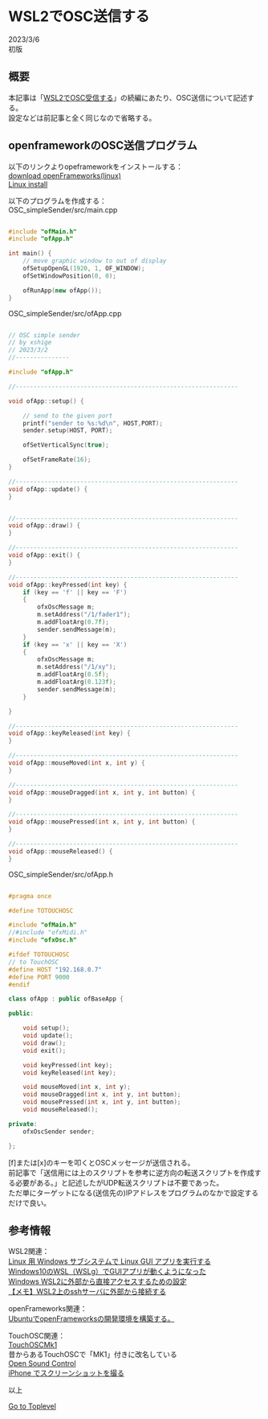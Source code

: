     
# WSL2でOSC送信する  

2023/3/6        
初版    
  
## 概要    
本記事は「[WSL2でOSC受信する](https://xshigee.github.io/web0/md/WSL2_OSC_Receive.html)」の続編にあたり、OSC送信について記述する。  
設定などは前記事と全く同じなので省略する。  

## openframeworkのOSC送信プログラム
以下のリンクよりopeframeworkをインストールする：  
[download openFrameworks(linux)](https://github.com/openframeworks/openFrameworks/releases/download/0.11.2/of_v0.11.2_linux64gcc6_release.tar.gz)  
[Linux install](https://openframeworks.cc/setup/linux-install/)  

以下のプログラムを作成する：  
OSC_simpleSender/src/main.cpp
```cpp

#include "ofMain.h"
#include "ofApp.h"

int main() {
	// move graphic window to out of display
	ofSetupOpenGL(1920, 1, OF_WINDOW);
	ofSetWindowPosition(0, 0);

	ofRunApp(new ofApp());
}

```

OSC_simpleSender/src/ofApp.cpp
```cpp

// OSC simple sender
// by xshige
// 2023/3/2
//---------------

#include "ofApp.h"

//--------------------------------------------------------------

void ofApp::setup() {

	// send to the given port
	printf("sender to %s:%d\n", HOST,PORT);
	sender.setup(HOST, PORT);

	ofSetVerticalSync(true);

	ofSetFrameRate(16);
}

//--------------------------------------------------------------
void ofApp::update() {
}


//--------------------------------------------------------------
void ofApp::draw() {
}

//--------------------------------------------------------------
void ofApp::exit() {
}

//--------------------------------------------------------------
void ofApp::keyPressed(int key) {
	if (key == 'f' || key == 'F')
	{
		ofxOscMessage m;
		m.setAddress("/1/fader1");
		m.addFloatArg(0.7f);
		sender.sendMessage(m);
	}
	if (key == 'x' || key == 'X')
	{
		ofxOscMessage m;
		m.setAddress("/1/xy");
		m.addFloatArg(0.5f);
		m.addFloatArg(0.123f);
		sender.sendMessage(m);
	}

}

//--------------------------------------------------------------
void ofApp::keyReleased(int key) {
}

//--------------------------------------------------------------
void ofApp::mouseMoved(int x, int y) {
}

//--------------------------------------------------------------
void ofApp::mouseDragged(int x, int y, int button) {
}

//--------------------------------------------------------------
void ofApp::mousePressed(int x, int y, int button) {
}

//--------------------------------------------------------------
void ofApp::mouseReleased() {
}
```

OSC_simpleSender/src/ofApp.h
```cpp

#pragma once

#define TOTOUCHOSC

#include "ofMain.h"
//#include "ofxMidi.h"
#include "ofxOsc.h"

#ifdef TOTOUCHOSC
// to TouchOSC
#define HOST "192.168.0.7"
#define PORT 9000
#endif

class ofApp : public ofBaseApp {

public:

	void setup();
	void update();
	void draw();
	void exit();

	void keyPressed(int key);
	void keyReleased(int key);

	void mouseMoved(int x, int y);
	void mouseDragged(int x, int y, int button);
	void mousePressed(int x, int y, int button);
	void mouseReleased();

private:
	ofxOscSender sender;

};

```
[f]または[x]のキーを叩くとOSCメッセージが送信される。  
前記事で「送信用には上のスクリプトを参考に逆方向の転送スクリプトを作成する必要がある。」と記述したがUDP転送スクリプトは不要であった。  
ただ単にターゲットになる(送信先の)IPアドレスをプログラムのなかで設定するだけで良い。

## 参考情報           
WSL2関連：  
[Linux 用 Windows サブシステムで Linux GUI アプリを実行する](https://learn.microsoft.com/ja-jp/windows/wsl/tutorials/gui-apps)  
[Windows10のWSL（WSLg）でGUIアプリが動くようになった](https://qiita.com/y-tsutsu/items/6bc65c0ce4d20a82a417)  
[Windows WSL2に外部から直接アクセスするための設定](https://rcmdnk.com/blog/2021/03/01/computer-windows-network/)  
[【メモ】WSL2上のsshサーバに外部から接続する](https://tkyonezu.com/windows10/%E3%80%90%E3%83%A1%E3%83%A2%E3%80%91wsl2%E4%B8%8A%E3%81%AEssh%E3%82%B5%E3%83%BC%E3%83%90%E3%81%AB%E5%A4%96%E9%83%A8%E3%81%8B%E3%82%89%E6%8E%A5%E7%B6%9A%E3%81%99%E3%82%8B/)  

openFrameworks関連：  
[UbuntuでopenFrameworksの開発環境を構築する。](https://qiita.com/nnn112358/items/b6834379e2eeeeae6793)  

TouchOSC関連：  
[TouchOSCMk1](https://hexler.net/touchosc-mk1#get)  
昔からあるTouchOSCで「MK1」付きに改名している  
[Open Sound Control](https://ja.wikipedia.org/wiki/OpenSound_Control)  
[iPhone でスクリーンショットを撮る](https://support.apple.com/ja-jp/HT200289)  

以上  

[Go to Toplevel](https://xshigee.github.io/web0/)  

